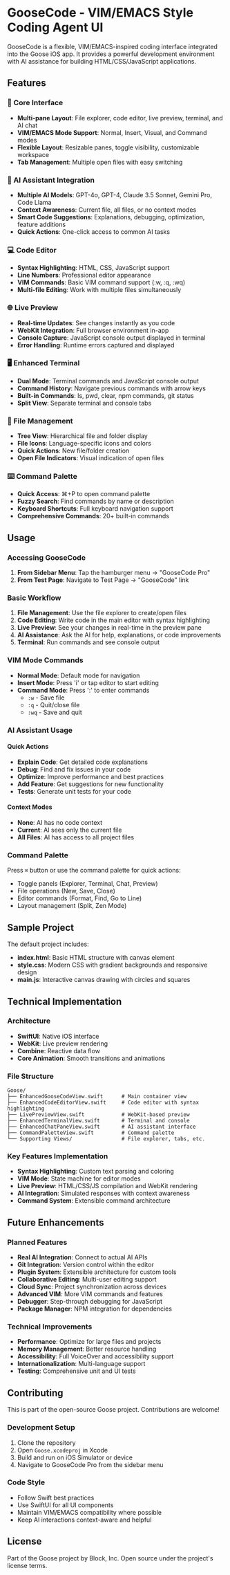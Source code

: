 # GooseCode - VIM/EMACS Style Coding Agent UI

GooseCode is a flexible, VIM/EMACS-inspired coding interface integrated into the Goose iOS app. It provides a powerful development environment with AI assistance for building HTML/CSS/JavaScript applications.

## Features

### 🎯 Core Interface
- **Multi-pane Layout**: File explorer, code editor, live preview, terminal, and AI chat
- **VIM/EMACS Mode Support**: Normal, Insert, Visual, and Command modes
- **Flexible Layout**: Resizable panes, toggle visibility, customizable workspace
- **Tab Management**: Multiple open files with easy switching

### 🧠 AI Assistant Integration
- **Multiple AI Models**: GPT-4o, GPT-4, Claude 3.5 Sonnet, Gemini Pro, Code Llama
- **Context Awareness**: Current file, all files, or no context modes
- **Smart Code Suggestions**: Explanations, debugging, optimization, feature additions
- **Quick Actions**: One-click access to common AI tasks

### 💻 Code Editor
- **Syntax Highlighting**: HTML, CSS, JavaScript support
- **Line Numbers**: Professional editor appearance
- **VIM Commands**: Basic VIM command support (:w, :q, :wq)
- **Multi-file Editing**: Work with multiple files simultaneously

### 🌐 Live Preview
- **Real-time Updates**: See changes instantly as you code
- **WebKit Integration**: Full browser environment in-app
- **Console Capture**: JavaScript console output displayed in terminal
- **Error Handling**: Runtime errors captured and displayed

### 🖥️ Enhanced Terminal
- **Dual Mode**: Terminal commands and JavaScript console output
- **Command History**: Navigate previous commands with arrow keys
- **Built-in Commands**: ls, pwd, clear, npm commands, git status
- **Split View**: Separate terminal and console tabs

### 📁 File Management
- **Tree View**: Hierarchical file and folder display
- **File Icons**: Language-specific icons and colors
- **Quick Actions**: New file/folder creation
- **Open File Indicators**: Visual indication of open files

### ⌨️ Command Palette
- **Quick Access**: ⌘+P to open command palette
- **Fuzzy Search**: Find commands by name or description
- **Keyboard Shortcuts**: Full keyboard navigation support
- **Comprehensive Commands**: 20+ built-in commands

## Usage

### Accessing GooseCode

1. **From Sidebar Menu**: Tap the hamburger menu → "GooseCode Pro"
2. **From Test Page**: Navigate to Test Page → "GooseCode" link

### Basic Workflow

1. **File Management**: Use the file explorer to create/open files
2. **Code Editing**: Write code in the main editor with syntax highlighting
3. **Live Preview**: See your changes in real-time in the preview pane
4. **AI Assistance**: Ask the AI for help, explanations, or code improvements
5. **Terminal**: Run commands and see console output

### VIM Mode Commands

- **Normal Mode**: Default mode for navigation
- **Insert Mode**: Press 'i' or tap editor to start editing
- **Command Mode**: Press ':' to enter commands
  - `:w` - Save file
  - `:q` - Quit/close file
  - `:wq` - Save and quit

### AI Assistant Usage

#### Quick Actions
- **Explain Code**: Get detailed code explanations
- **Debug**: Find and fix issues in your code
- **Optimize**: Improve performance and best practices
- **Add Feature**: Get suggestions for new functionality
- **Tests**: Generate unit tests for your code

#### Context Modes
- **None**: AI has no code context
- **Current**: AI sees only the current file
- **All Files**: AI has access to all project files

### Command Palette

Press `⌘` button or use the command palette for quick actions:
- Toggle panels (Explorer, Terminal, Chat, Preview)
- File operations (New, Save, Close)
- Editor commands (Format, Find, Go to Line)
- Layout management (Split, Zen Mode)

## Sample Project

The default project includes:
- **index.html**: Basic HTML structure with canvas element
- **style.css**: Modern CSS with gradient backgrounds and responsive design
- **main.js**: Interactive canvas drawing with circles and squares

## Technical Implementation

### Architecture
- **SwiftUI**: Native iOS interface
- **WebKit**: Live preview rendering
- **Combine**: Reactive data flow
- **Core Animation**: Smooth transitions and animations

### File Structure
```
Goose/
├── EnhancedGooseCodeView.swift      # Main container view
├── EnhancedCodeEditorView.swift     # Code editor with syntax highlighting
├── LivePreviewView.swift            # WebKit-based preview
├── EnhancedTerminalView.swift       # Terminal and console
├── EnhancedChatPaneView.swift       # AI assistant interface
├── CommandPaletteView.swift         # Command palette
└── Supporting Views/                # File explorer, tabs, etc.
```

### Key Features Implementation
- **Syntax Highlighting**: Custom text parsing and coloring
- **VIM Mode**: State machine for editor modes
- **Live Preview**: HTML/CSS/JS compilation and WebKit rendering
- **AI Integration**: Simulated responses with context awareness
- **Command System**: Extensible command architecture

## Future Enhancements

### Planned Features
- **Real AI Integration**: Connect to actual AI APIs
- **Git Integration**: Version control within the editor
- **Plugin System**: Extensible architecture for custom tools
- **Collaborative Editing**: Multi-user editing support
- **Cloud Sync**: Project synchronization across devices
- **Advanced VIM**: More VIM commands and features
- **Debugger**: Step-through debugging for JavaScript
- **Package Manager**: NPM integration for dependencies

### Technical Improvements
- **Performance**: Optimize for large files and projects
- **Memory Management**: Better resource handling
- **Accessibility**: Full VoiceOver and accessibility support
- **Internationalization**: Multi-language support
- **Testing**: Comprehensive unit and UI tests

## Contributing

This is part of the open-source Goose project. Contributions are welcome!

### Development Setup
1. Clone the repository
2. Open `Goose.xcodeproj` in Xcode
3. Build and run on iOS Simulator or device
4. Navigate to GooseCode Pro from the sidebar menu

### Code Style
- Follow Swift best practices
- Use SwiftUI for all UI components
- Maintain VIM/EMACS compatibility where possible
- Keep AI interactions context-aware and helpful

## License

Part of the Goose project by Block, Inc. Open source under the project's license terms.
